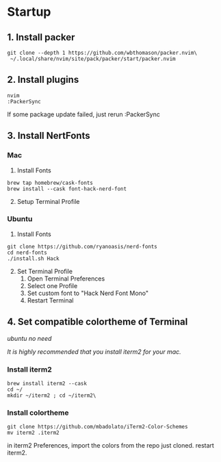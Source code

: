 # Startup
## 1. Install packer
```
git clone --depth 1 https://github.com/wbthomason/packer.nvim\
 ~/.local/share/nvim/site/pack/packer/start/packer.nvim
```
## 2. Install plugins
```
nvim
:PackerSync
```
If some package update failed, just rerun :PackerSync

## 3. Install NertFonts
### Mac
1. Install Fonts
```
brew tap homebrew/cask-fonts
brew install --cask font-hack-nerd-font
```
2. Setup Terminal Profile

### Ubuntu
1. Install Fonts
```
git clone https://github.com/ryanoasis/nerd-fonts
cd nerd-fonts
./install.sh Hack
```
2. Set Terminal Profile
    1. Open Terminal Preferences
    2. Select one Profile
    3. Set custom font to "Hack Nerd Font Mono"
    4. Restart Terminal

## 4. Set compatible colortheme of Terminal
*ubuntu no need*

*It is highly recommended that you install iterm2 for your mac.*
### Install iterm2
```
brew install iterm2 --cask
cd ~/
mkdir ~/iterm2 ; cd ~/iterm2\
```
### Install colortheme

```
git clone https://github.com/mbadolato/iTerm2-Color-Schemes
mv iterm2 .iterm2
```
in iterm2 Preferences, import the colors from the repo just cloned.
restart iterm2.
